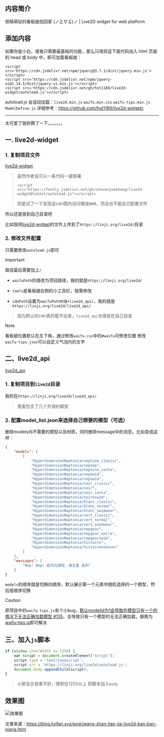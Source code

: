 ## 内容简介
把萌萌哒的看板娘抱回家 (ノ≧∇≦)ノ | Live2D widget for web platform


## 添加内容
如果你是小白，或者只需要最基础的功能，那么只用将这下面代码加入 html 页面的 head 或 body 中，即可加载看板娘：
```
<script src='https://cdn.jsdelivr.net/npm/jquery@3.7.1/dist/jquery.min.js'></script>
<script src='https://cdn.jsdelivr.net/npm/jquery-ui@1.14.1/dist/jquery-ui.min.js'></script>
<script src='https://cdn.jsdelivr.net/gh/hst1189/live2d-widget/autoload.js'></script>
```
autoload.js 会自动加载：`live2d.min.js` `waifu.min.css` `waifu-tips.min.js` `ModelDefine.js` 
详细参考：https://github.com/hst1189/live2d-widgetc

---

太可爱了就折腾了一下。。。。。。。

## 一. live2d-widget

### 1. 复制项目文件

[live2d-widget](https://github.com/stevenjoezhang/live2d-widget/tree/master)

> 虽然作者说可以一条代码一键部署
> ```
> <script src="https://fastly.jsdelivr.net/gh/stevenjoezhang/live2d-widget@latest/autoload.js"></script>
> ```
> 但是试了一下发现这cdn国内访问慢成~~shit~~，而且也不能自己配置文件

所以还是放到自己目录吧

比如我把[live2d-widget](https://github.com/stevenjoezhang/live2d-widget/tree/master)的文件上传到了`https://linji.org/live2d/`目录

### 2. 修改文件配置

只需要修改`autoload.js`即可

> [!IMPORTANT]
> 路径最后需要加上`/`

- `waifuPath`的值改为项目路径，我的就是`https://linji.org/live2d/`

- `tools`是看板娘右侧的小工具栏，按需修改

- `cdnPath`设置为`waifuPath的值+live2d_api/`，我的就是`https://linji.org/live2d/live2d_api/`
> 因为默认的cdn真的载不出来，`live2d_api`也得放在自己目录

> [!NOTE]
> 看板娘位置默认在左下角，通过修改`waifu.css`中的`#waifu`可修改位置
> 修改`waifu-tips.json`可以自定义气泡内的文字

## 二、live2d_api

[live2d_api](https://github.com/fghrsh/live2d_api)

### 1. 复制项目到`live2d`目录

我的在`https://linji.org/live2d/live2d_api/`

> 里面包含了几个开源的模型

### 2. 配置model_list.json来选择自己想要的模型（可选）
删除models内不需要的模型以及材质，同时删除message中的消息。比如变成这样：

```json
{
    "models": [
        [
            "HyperdimensionNeptunia/neptune_classic",
            "HyperdimensionNeptunia/nepnep",
            "HyperdimensionNeptunia/neptune_santa",
            "HyperdimensionNeptunia/nepmaid",
            "HyperdimensionNeptunia/nepswim",
            "HyperdimensionNeptunia/noir_classic",
            "HyperdimensionNeptunia/noir",
            "HyperdimensionNeptunia/noir_santa",
            "HyperdimensionNeptunia/noireswim",
            "HyperdimensionNeptunia/blanc_classic",
            "HyperdimensionNeptunia/blanc_normal",
            "HyperdimensionNeptunia/blanc_swimwear",
            "HyperdimensionNeptunia/vert_classic",
            "HyperdimensionNeptunia/vert_normal",
            "HyperdimensionNeptunia/vert_swimwear",
            "HyperdimensionNeptunia/nepgear",
            "HyperdimensionNeptunia/nepgear_extra",
            "HyperdimensionNeptunia/nepgearswim",
            "HyperdimensionNeptunia/histoire",
            "HyperdimensionNeptunia/histoirenohover"
        ]
    ],
    "messages": [
        "Nep! Nep! 超次元游戏：海王星 系列"
    ]
}
```

`models`的顺序就是切换的顺序，默认展示第一个元素中随机选择的一个模型，然后按顺序切换

> [!CAUTION]
> 原项目中的`waifu-tips.js`有个小bug，[默认modelId为1会导致在模型只有一个的情况下无法正确加载模型 #135](https://github.com/stevenjoezhang/live2d-widget/issues/135)，会导致只有一个模型时无法正确加载，替换为[waifu-tips.js](https://linji.org/live2d/waifu-tips.js)即可解决


## 三、加入`js`脚本

```js
if (window.innerWidth >= 1250) {
    var script = document.createElement('script');
    script.type = 'text/javascript';
    script.src = 'https://linji.org/live2d/autoload.js';
    document.body.appendChild(script);
}
```
> 小屏显示效果不好，限制在1250以上
> 把脚本加入`body`

## 效果图

![效果图](../assets/file/2025/02/d2ac4a18283a91258ebc2.webp)

文章来源：https://blog.liyifan.xyz/post/wang-zhan-tian-jia-live2d-kan-ban-niang.html